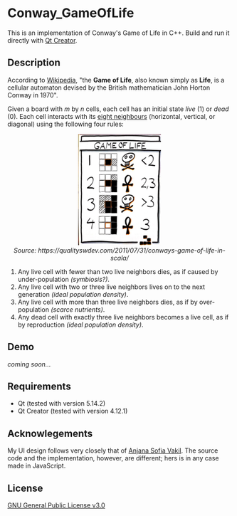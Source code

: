 # Conway_GameOfLife

This is an implementation of Conway's Game of Life in C++. Build and run it directly with [Qt Creator](https://www.qt.io/download).

## Description

According to [Wikipedia](https://en.wikipedia.org/wiki/Conway%27s_Game_of_Life), "the **Game of Life**, also known simply as **Life**, is a cellular automaton devised by the British mathematician John Horton Conway in 1970".

Given a board with *m* by *n* cells, each cell has an initial state *live* (1) or *dead* (0). Each cell interacts with its [eight neighbours](https://en.wikipedia.org/wiki/Moore_neighborhood) (horizontal, vertical, or diagonal) using the following four rules:

<p align="center">
  <img height="250" src="assets/rules.jpg">
  <br><i>Source: https://qualityswdev.com/2011/07/31/conways-game-of-life-in-scala/</i>
</p>

1. Any live cell with fewer than two live neighbors dies, as if caused by under-population *(symbiosis?)*.
2. Any live cell with two or three live neighbors lives on to the next generation *(ideal population density)*.
3. Any live cell with more than three live neighbors dies, as if by over-population *(scarce nutrients)*.
4. Any dead cell with exactly three live neighbors becomes a live cell, as if by reproduction *(ideal population density)*.

## Demo

*coming soon...*

## Requirements

* Qt (tested with version 5.14.2)
* Qt Creator (tested with version 4.12.1)

## Acknowlegements

My UI design follows very closely that of [Anjana Sofia Vakil](http://vakila.github.io/rc-projects/game-of-life/). The source code and the implementation, however, are different; hers is in any case made in JavaScript.

## License

[GNU General Public License v3.0](https://github.com/liweiyap/Conway_GameOfLife/blob/master/LICENSE)
